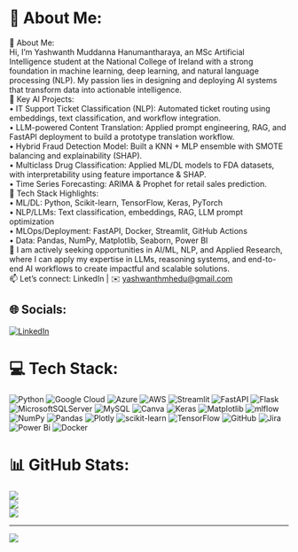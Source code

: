 # 💫 About Me:
💫 About Me:<br>Hi, I’m Yashwanth Muddanna Hanumantharaya, an MSc Artificial Intelligence student at the National College of Ireland with a strong foundation in machine learning, deep learning, and natural language processing (NLP). My passion lies in designing and deploying AI systems that transform data into actionable intelligence.<br>🚀 Key AI Projects:<br>•	IT Support Ticket Classification (NLP): Automated ticket routing using embeddings, text classification, and workflow integration.<br>•	LLM-powered Content Translation: Applied prompt engineering, RAG, and FastAPI deployment to build a prototype translation workflow.<br>•	Hybrid Fraud Detection Model: Built a KNN + MLP ensemble with SMOTE balancing and explainability (SHAP).<br>•	Multiclass Drug Classification: Applied ML/DL models to FDA datasets, with interpretability using feature importance & SHAP.<br>•	Time Series Forecasting: ARIMA & Prophet for retail sales prediction.<br>🔧 Tech Stack Highlights:<br>•	ML/DL: Python, Scikit-learn, TensorFlow, Keras, PyTorch<br>•	NLP/LLMs: Text classification, embeddings, RAG, LLM prompt optimization<br>•	MLOps/Deployment: FastAPI, Docker, Streamlit, GitHub Actions<br>•	Data: Pandas, NumPy, Matplotlib, Seaborn, Power BI<br>🎯 I am actively seeking opportunities in AI/ML, NLP, and Applied Research, where I can apply my expertise in LLMs, reasoning systems, and end-to-end AI workflows to create impactful and scalable solutions.<br>📫 Let’s connect: LinkedIn | ✉️ yashwanthmhedu@gmail.com<br>


## 🌐 Socials:
[![LinkedIn](https://img.shields.io/badge/LinkedIn-%230077B5.svg?logo=linkedin&logoColor=white)](https://linkedin.com/in/yashwanthmh) 

# 💻 Tech Stack:
![Python](https://img.shields.io/badge/python-3670A0?style=for-the-badge&logo=python&logoColor=ffdd54) ![Google Cloud](https://img.shields.io/badge/GoogleCloud-%234285F4.svg?style=for-the-badge&logo=google-cloud&logoColor=white) ![Azure](https://img.shields.io/badge/azure-%230072C6.svg?style=for-the-badge&logo=microsoftazure&logoColor=white) ![AWS](https://img.shields.io/badge/AWS-%23FF9900.svg?style=for-the-badge&logo=amazon-aws&logoColor=white) ![Streamlit](https://img.shields.io/badge/Streamlit-%23FE4B4B.svg?style=for-the-badge&logo=streamlit&logoColor=white) ![FastAPI](https://img.shields.io/badge/FastAPI-005571?style=for-the-badge&logo=fastapi) ![Flask](https://img.shields.io/badge/flask-%23000.svg?style=for-the-badge&logo=flask&logoColor=white) ![MicrosoftSQLServer](https://img.shields.io/badge/Microsoft%20SQL%20Server-CC2927?style=for-the-badge&logo=microsoft%20sql%20server&logoColor=white) ![MySQL](https://img.shields.io/badge/mysql-4479A1.svg?style=for-the-badge&logo=mysql&logoColor=white) ![Canva](https://img.shields.io/badge/Canva-%2300C4CC.svg?style=for-the-badge&logo=Canva&logoColor=white) ![Keras](https://img.shields.io/badge/Keras-%23D00000.svg?style=for-the-badge&logo=Keras&logoColor=white) ![Matplotlib](https://img.shields.io/badge/Matplotlib-%23ffffff.svg?style=for-the-badge&logo=Matplotlib&logoColor=black) ![mlflow](https://img.shields.io/badge/mlflow-%23d9ead3.svg?style=for-the-badge&logo=numpy&logoColor=blue) ![NumPy](https://img.shields.io/badge/numpy-%23013243.svg?style=for-the-badge&logo=numpy&logoColor=white) ![Pandas](https://img.shields.io/badge/pandas-%23150458.svg?style=for-the-badge&logo=pandas&logoColor=white) ![Plotly](https://img.shields.io/badge/Plotly-%233F4F75.svg?style=for-the-badge&logo=plotly&logoColor=white) ![scikit-learn](https://img.shields.io/badge/scikit--learn-%23F7931E.svg?style=for-the-badge&logo=scikit-learn&logoColor=white) ![TensorFlow](https://img.shields.io/badge/TensorFlow-%23FF6F00.svg?style=for-the-badge&logo=TensorFlow&logoColor=white) ![GitHub](https://img.shields.io/badge/github-%23121011.svg?style=for-the-badge&logo=github&logoColor=white) ![Jira](https://img.shields.io/badge/jira-%230A0FFF.svg?style=for-the-badge&logo=jira&logoColor=white) ![Power Bi](https://img.shields.io/badge/power_bi-F2C811?style=for-the-badge&logo=powerbi&logoColor=black) ![Docker](https://img.shields.io/badge/docker-%230db7ed.svg?style=for-the-badge&logo=docker&logoColor=white)
# 📊 GitHub Stats:
![](https://github-readme-stats.vercel.app/api?username=yashwanthmh21&theme=dark&hide_border=false&include_all_commits=false&count_private=false)<br/>
![](https://nirzak-streak-stats.vercel.app/?user=yashwanthmh21&theme=dark&hide_border=false)<br/>
![](https://github-readme-stats.vercel.app/api/top-langs/?username=yashwanthmh21&theme=dark&hide_border=false&include_all_commits=false&count_private=false&layout=compact)

---
[![](https://visitcount.itsvg.in/api?id=yashwanthmh21&icon=0&color=0)](https://visitcount.itsvg.in)

<!-- Proudly created with GPRM ( https://gprm.itsvg.in ) -->
